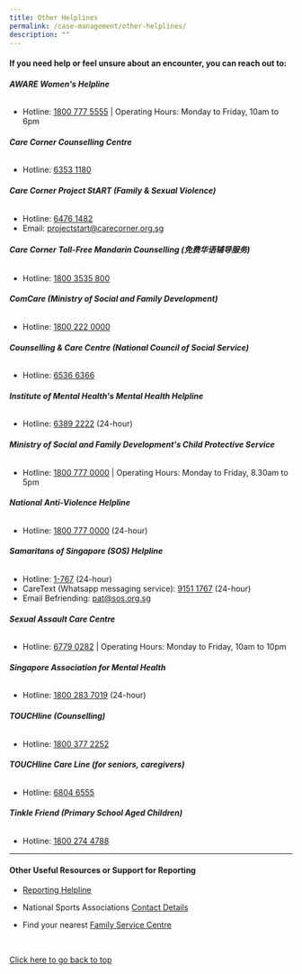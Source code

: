 ```yaml
---
title: Other Helplines
permalink: /case-management/other-helplines/
description: ""
---
```

#### **If you need help or feel unsure about an encounter, you can reach out to:**


  
###### **AWARE Women's Helpline**
* Hotline: [1800 777 5555](tel:18007775555)
| Operating Hours: Monday to Friday, 10am to 6pm


###### **Care Corner Counselling Centre**
* Hotline: [6353 1180](tel:+6563531180)

###### **Care Corner Project StART (Family &amp; Sexual Violence)**
* Hotline: [6476 1482](tel:+6564761482)
* Email: [projectstart@carecorner.org.sg](mailto:projectstart@carecorner.org.sg)

###### **Care Corner Toll-Free Mandarin Counselling (免费华语辅导服务)**
* Hotline: [1800 3535 800](tel:18003535800)

###### **ComCare (Ministry of Social and Family Development)**
* Hotline: [1800 222 0000](tel:18002220000)

###### **Counselling &amp; Care Centre (National Council of Social Service)**
* Hotline: [6536 6366](tel:+6565366366)

###### **Institute of Mental Health's Mental Health Helpline**

* Hotline: [6389 2222](tel:+6563892222) (24-hour)

###### **Ministry of Social and Family Development's Child Protective Service**
* Hotline: [1800 777 0000](tel:18007770000)
| Operating Hours: Monday to Friday, 8.30am to 5pm

###### **National Anti-Violence Helpline**
* Hotline: [1800 777 0000](tel:18007770000) (24-hour)

###### **Samaritans of Singapore (SOS) Helpline**
* Hotline: [1-767](tel:1767) (24-hour)
* CareText (Whatsapp messaging service): [9151 1767](https://wa.me/6591511767) (24-hour)
* Email Befriending: [pat@sos.org.sg](mailto:pat@sos.org.sg)

###### **Sexual Assault Care Centre**
* Hotline: [6779 0282](tel:+6567790282)
| Operating Hours: Monday to Friday, 10am to 10pm

###### **Singapore Association for Mental Health**
* Hotline: [1800 283 7019](tel:18002837019) (24-hour)

###### **TOUCHline (Counselling)**
* Hotline: [1800 377 2252](tel:18003772252)

###### **TOUCHline Care Line (for seniors, caregivers)**
* Hotline: [6804 6555](tel:+6568046555)

###### **Tinkle Friend (Primary School Aged Children)**
* Hotline: [1800 274 4788](tel:18002744788)

---


#### **Other Useful Resources or Support for Reporting**
* [Reporting Helpline](/files/Other%20Useful%20Resources%20for%20Reporting-updated%20Mar%202021.pdf)
* National Sports Associations [Contact Details](https://www.myactivesg.com/Sports/Find-a-National-Sports-Association)

* Find your nearest [Family Service Centre](https://www.msf.gov.sg/our-services/directories)


<br>

[Click here to go back to top](#if-you-need-help-or-feel-unsure-about-an-encounter-you-can-reach-out-to)